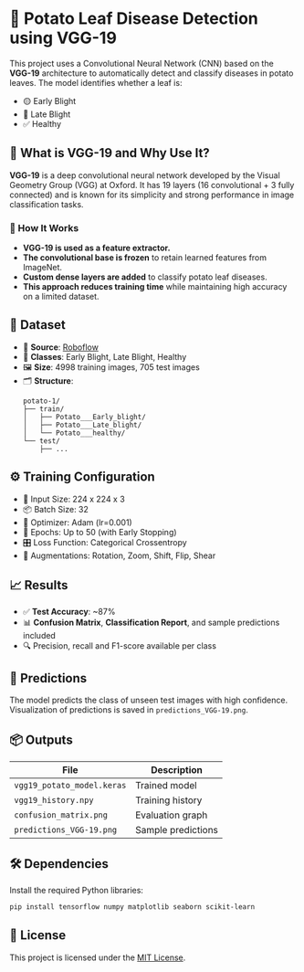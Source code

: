 # 🥔 Potato Leaf Disease Detection using VGG-19

This project uses a Convolutional Neural Network (CNN) based on the **VGG-19** architecture to automatically detect and classify diseases in potato leaves. The model identifies whether a leaf is:
- 🟡 Early Blight
- 🔴 Late Blight
- ✅ Healthy



## 🧠 What is VGG-19 and Why Use It?

**VGG-19** is a deep convolutional neural network developed by the Visual Geometry Group (VGG) at Oxford. It has 19 layers (16 convolutional + 3 fully connected) and is known for its simplicity and strong performance in image classification tasks.

### 🔧 How It Works

- **VGG-19 is used as a feature extractor.**  
- **The convolutional base is frozen** to retain learned features from ImageNet.  
- **Custom dense layers are added** to classify potato leaf diseases.  
- **This approach reduces training time** while maintaining high accuracy on a limited dataset.




## 📂 Dataset

- 🔗 **Source**: [Roboflow](https://universe.roboflow.com/ai-xwoe2/potato-eq4aq)
- 🧪 **Classes**: Early Blight, Late Blight, Healthy
- 🖼️ **Size**: 4998 training images, 705 test images
- 🗂️ **Structure**:
  ```
  potato-1/
  ├── train/
  │   ├── Potato___Early_blight/
  │   ├── Potato___Late_blight/
  │   └── Potato___healthy/
  └── test/
      ├── ...
  ```



## ⚙️ Training Configuration

- 📐 Input Size: 224 x 224 x 3
- 📦 Batch Size: 32
- 🧠 Optimizer: Adam (lr=0.001)
- 🔁 Epochs: Up to 50 (with Early Stopping)
- 🎛️ Loss Function: Categorical Crossentropy
- 🎨 Augmentations: Rotation, Zoom, Shift, Flip, Shear



## 📈 Results

- ✅ **Test Accuracy**: ~87%
- 📊 **Confusion Matrix**, **Classification Report**, and sample predictions included
- 🔍 Precision, recall and F1-score available per class



## 🔮 Predictions

The model predicts the class of unseen test images with high confidence. Visualization of predictions is saved in `predictions_VGG-19.png`.


## 📦 Outputs

| File | Description |
|------|-------------|
| `vgg19_potato_model.keras` | Trained model |
| `vgg19_history.npy`        | Training history |
| `confusion_matrix.png`     | Evaluation graph |
| `predictions_VGG-19.png`   | Sample predictions |



## 🛠 Dependencies

Install the required Python libraries:
```bash
pip install tensorflow numpy matplotlib seaborn scikit-learn
```



## 📜 License

This project is licensed under the [MIT License](LICENSE).
